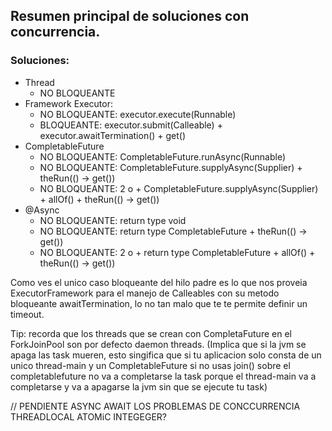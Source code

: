 ## Resumen principal de soluciones con concurrencia.

### Soluciones:
- Thread
  - NO BLOQUEANTE 
- Framework Executor:
  - NO BLOQUEANTE: executor.execute(Runnable)
  - BLOQUEANTE: executor.submit(Calleable) + executor.awaitTermination() + get()
- CompletableFuture
  - NO BLOQUEANTE: CompletableFuture.runAsync(Runnable)
  - NO BLOQUEANTE: CompletableFuture.supplyAsync(Supplier) + theRun(() -> get())
  - NO BLOQUEANTE: 2 o + CompletableFuture.supplyAsync(Supplier) + allOf() + theRun(() -> get())
- @Async
  - NO BLOQUEANTE: return type void
  - NO BLOQUEANTE: return type CompletableFuture + theRun(() -> get())
  - NO BLOQUEANTE: 2 o + return type CompletableFuture +  allOf() + theRun(() -> get())

Como ves el unico caso bloqueante del hilo padre es lo que nos proveia ExecutorFramework para
el manejo de Calleables con su metodo bloqueante awaitTermination, lo no tan malo que te te permite definir
un timeout.

Tip: recorda que los threads que se crean con CompletaFuture en el ForkJoinPool son por defecto daemon threads.
(Implica que si la jvm se apaga las task mueren, esto singifica que si tu aplicacion solo consta de un unico 
thread-main y un CompletableFuture si no usas join() sobre el completablefuture no va a completarse la task
porque el thread-main va a completarse y va a apagarse la jvm sin que se ejecute tu task)

// PENDIENTE
ASYNC AWAIT
LOS PROBLEMAS DE CONCCURRENCIA
THREADLOCAL
ATOMiC INTEGEGER?